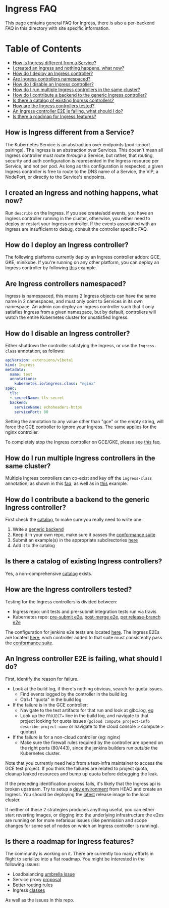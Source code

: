 # Ingress FAQ

This page contains general FAQ for Ingress, there is also a per-backend FAQ
in this directory with site specific information.

Table of Contents
=================

* [How is Ingress different from a Service?](#how-is-ingress-different-from-a-service)
* [I created an Ingress and nothing happens, what now?](#i-created-an-ingress-and-nothing-happens-what-now)
* [How do I deploy an Ingress controller?](#how-do-i-deploy-an-ingress-controller)
* [Are Ingress controllers namespaced?](#are-ingress-controllers-namespaced)
* [How do I disable an Ingress controller?](#how-do-i-disable-an-ingress-controller)
* [How do I run multiple Ingress controllers in the same cluster?](#how-do-i-run-multiple-ingress-controllers-in-the-same-cluster)
* [How do I contribute a backend to the generic Ingress controller?](#how-do-i-contribute-a-backend-to-the-generic-ingress-controller)
* [Is there a catalog of existing Ingress controllers?](#is-there-a-catalog-of-existing-ingress-controllers)
* [How are the Ingress controllers tested?](#how-are-the-ingress-controllers-tested)
* [An Ingress controller E2E is failing, what should I do?](#an-ingress-controller-e2e-is-failing-what-should-i-do)
* [Is there a roadmap for Ingress features?](#is-there-a-roadmap-for-ingress-features)

## How is Ingress different from a Service?

The Kubernetes Service is an abstraction over endpoints (pod-ip:port pairings).
The Ingress is an abstraction over Services. This doesn't mean all Ingress
controller must route *through* a Service, but rather, that routing, security
and auth configuration is represented in the Ingress resource per Service, and
not per pod. As long as this configuration is respected, a given Ingress
controller is free to route to the DNS name of a Service, the VIP, a NodePort,
or directly to the Service's endpoints.

## I created an Ingress and nothing happens, what now?

Run `describe` on the Ingress. If you see create/add events, you have an Ingress
controller running in the cluster, otherwise, you either need to deploy or
restart your Ingress controller. If the events associated with an Ingress are
insufficient to debug, consult the controller specific FAQ.

## How do I deploy an Ingress controller?

The following platforms currently deploy an Ingress controller addon: GCE, GKE,
minikube. If you're running on any other platform, you can deploy an Ingress
controller by following [this](/examples/deployment) example.

## Are Ingress controllers namespaced?

Ingress is namespaced, this means 2 Ingress objects can have the same name in 2
namespaces, and must only point to Services in its own namespace. An admin can
deploy an Ingress controller such that it only satisfies Ingress from a given
namespace, but by default, controllers will watch the entire Kubernetes cluster
for unsatisfied Ingress.

## How do I disable an Ingress controller?

Either shutdown the controller satisfying the Ingress, or use the
`Ingress-class` annotation, as follows:

```yaml
apiVersion: extensions/v1beta1
kind: Ingress
metadata:
  name: test
  annotations:
    kubernetes.io/ingress.class: "nginx"
spec:
  tls:
  - secretName: tls-secret
  backend:
    serviceName: echoheaders-https
    servicePort: 80
```

Setting the annotation to any value other than "gce" or the empty string, will
force the GCE controller to ignore your Ingress. The same applies for the nginx
controller.

To completely stop the Ingress controller on GCE/GKE, please see [this](gce.md#host-do-i-disable-the-ingress-controller) faq.

## How do I run multiple Ingress controllers in the same cluster?

Multiple Ingress controllers can co-exist and key off the `ingress-class`
annotation, as shown in this [faq](#how-do-i-run-multiple-ingress-controllers-in-the-same-cluster),
as well as in [this](/examples/daemonset/nginx) example.

## How do I contribute a backend to the generic Ingress controller?

First check the [catalog](#is-there-a-catalog-of-existing-ingress-controllers), to make sure you really need to write one.

1. Write a [generic backend](/examples/custom-controller)
2. Keep it in your own repo, make sure it passes the [conformance suite](https://github.com/kubernetes/kubernetes/blob/master/test/e2e/ingress_utils.go#L112)
3. Submit an example(s) in the appropriate subdirectories [here](/examples/README.md)
4. Add it to the catalog

## Is there a catalog of existing Ingress controllers?

Yes, a non-comprehensive [catalog](/docs/catalog.md) exists.

## How are the Ingress controllers tested?

Testing for the Ingress controllers is divided between:
* Ingress repo: unit tests and pre-submit integration tests run via travis
* Kubernetes repo: [pre-submit e2e](https://k8s-testgrid.appspot.com/google-gce#gce&include-filter-by-regex=Loadbalancing),
  [post-merge e2e](https://k8s-testgrid.appspot.com/google-gce#gci-gce-ingress),
  [per release-branch e2e](https://k8s-testgrid.appspot.com/google-gce#gci-gce-ingress-1.5)

The configuration for jenkins e2e tests are located [here](https://github.com/kubernetes/test-infra).
The Ingress E2Es are located [here](https://github.com/kubernetes/kubernetes/blob/master/test/e2e/network/ingress.go),
each controller added to that suite must consistently pass the [conformance suite](https://github.com/kubernetes/kubernetes/blob/master/test/e2e/framework/ingress_utils.go#L129).

## An Ingress controller E2E is failing, what should I do?

First, identify the reason for failure.

* Look at the build log, if there's nothing obvious, search for quota issues.
  * Find events logged by the controller in the build log
  * Ctrl+f "quota" in the build log
* If the failure is in the GCE controller:
  * Navigate to the test artifacts for that run and look at glbc.log, [eg](http://gcsweb.k8s.io/gcs/kubernetes-jenkins/logs/ci-kubernetes-e2e-gci-gce-ingress-release-1.5/1234/artifacts/bootstrap-e2e-master/)
  * Look up the `PROJECT=` line in the build log, and navigate to that project
    looking for quota issues (`gcloud compute project-info describe project-name`
    or navigate to the cloud console > compute > quotas)
* If the failure is for a non-cloud controller (eg: nginx)
  * Make sure the firewall rules required by the controller are opened on the
    right ports (80/443), since the jenkins builders run *outside* the
    Kubernetes cluster.

Note that you currently need help from a test-infra maintainer to access the GCE
test project. If you think the failures are related to project quota, cleanup
leaked resources and bump up quota before debugging the leak.

If the preceding identification process fails, it's likely that the Ingress api
is broken upstream. Try to setup a [dev environment](/docs/dev/setup.md) from
HEAD and create an Ingress. You should be deploying the [latest](https://github.com/kubernetes/ingress/releases)
release image to the local cluster.

If neither of these 2 strategies produces anything useful, you can either start
reverting images, or digging into the underlying infrastructure the e2es are
running on for more nefarious issues (like permission and scope changes for
some set of nodes on which an Ingress controller is running).

## Is there a roadmap for Ingress features?

The community is working on it. There are currently too many efforts in flight
to serialize into a flat roadmap. You might be interested in the following issues:
* Loadbalancing [umbrella issue](https://github.com/kubernetes/kubernetes/issues/24145)
* Service proxy [proposal](https://groups.google.com/forum/#!topic/kubernetes-sig-network/weni52UMrI8)
* Better [routing rules](https://github.com/kubernetes/kubernetes/issues/28443)
* Ingress [classes](https://github.com/kubernetes/kubernetes/issues/30151)

As well as the issues in this repo.


